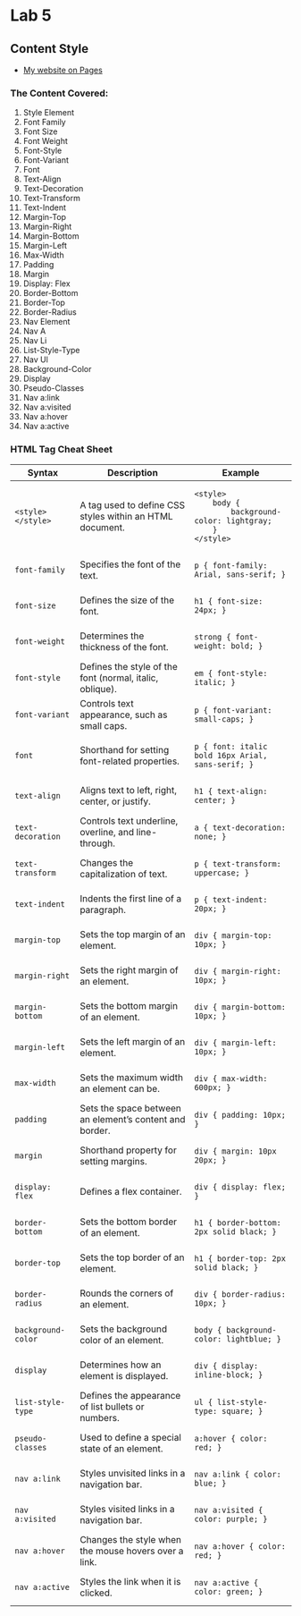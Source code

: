 # Lab 5
## Content Style

- [My website on Pages](https://jefftam79.github.io/lab5/)

### The Content Covered:
1. Style Element 
2.  Font Family
3. Font Size 
4. Font Weight 
5. Font-Style 
6. Font-Variant 
7. Font 
8. Text-Align 
9. Text-Decoration 
10. Text-Transform
11. Text-Indent
12. Margin-Top
13. Margin-Right
14. Margin-Bottom
15. Margin-Left
16. Max-Width
17. Padding
18. Margin
19. Display: Flex
20. Border-Bottom
21. Border-Top
22. Border-Radius
23. Nav Element
23. Nav A
24. Nav Li
25. List-Style-Type
26. Nav Ul
27. Background-Color
28. Display
29. Pseudo-Classes
30. Nav a:link
31. Nav a:visited
32. Nav a:hover
33. Nav a:active

### HTML Tag Cheat Sheet
<table>
    <thead>
        <tr>
            <th>Syntax</th>
            <th>Description</th>
            <th>Example</th>
        </tr>
    </thead>
    <tbody>
        <tr>
            <td>
                <pre><code>&lt;style&gt;&lt;/style&gt;</code></pre>
            </td>
            <td>A tag used to define CSS styles within an HTML document.</td>
            <td>
                <pre><code>&lt;style&gt;
    body {
        background-color: lightgray;
    }
&lt;/style&gt;</code></pre>
            </td>
        </tr>
        <tr>
            <td><code>font-family</code></td>
            <td>Specifies the font of the text.</td>
            <td><pre><code>p { font-family: Arial, sans-serif; }</code></pre></td>
        </tr>
        <tr>
            <td><code>font-size</code></td>
            <td>Defines the size of the font.</td>
            <td><pre><code>h1 { font-size: 24px; }</code></pre></td>
        </tr>
        <tr>
            <td><code>font-weight</code></td>
            <td>Determines the thickness of the font.</td>
            <td><pre><code>strong { font-weight: bold; }</code></pre></td>
        </tr>
        <tr>
            <td><code>font-style</code></td>
            <td>Defines the style of the font (normal, italic, oblique).</td>
            <td><pre><code>em { font-style: italic; }</code></pre></td>
        </tr>
        <tr>
            <td><code>font-variant</code></td>
            <td>Controls text appearance, such as small caps.</td>
            <td><pre><code>p { font-variant: small-caps; }</code></pre></td>
        </tr>
        <tr>
            <td><code>font</code></td>
            <td>Shorthand for setting font-related properties.</td>
            <td><pre><code>p { font: italic bold 16px Arial, sans-serif; }</code></pre></td>
        </tr>
        <tr>
            <td><code>text-align</code></td>
            <td>Aligns text to left, right, center, or justify.</td>
            <td><pre><code>h1 { text-align: center; }</code></pre></td>
        </tr>
        <tr>
            <td><code>text-decoration</code></td>
            <td>Controls text underline, overline, and line-through.</td>
            <td><pre><code>a { text-decoration: none; }</code></pre></td>
        </tr>
        <tr>
            <td><code>text-transform</code></td>
            <td>Changes the capitalization of text.</td>
            <td><pre><code>p { text-transform: uppercase; }</code></pre></td>
        </tr>
        <tr>
            <td><code>text-indent</code></td>
            <td>Indents the first line of a paragraph.</td>
            <td><pre><code>p { text-indent: 20px; }</code></pre></td>
        </tr>
        <tr>
            <td><code>margin-top</code></td>
            <td>Sets the top margin of an element.</td>
            <td><pre><code>div { margin-top: 10px; }</code></pre></td>
        </tr>
        <tr>
            <td><code>margin-right</code></td>
            <td>Sets the right margin of an element.</td>
            <td><pre><code>div { margin-right: 10px; }</code></pre></td>
        </tr>
        <tr>
            <td><code>margin-bottom</code></td>
            <td>Sets the bottom margin of an element.</td>
            <td><pre><code>div { margin-bottom: 10px; }</code></pre></td>
        </tr>
        <tr>
            <td><code>margin-left</code></td>
            <td>Sets the left margin of an element.</td>
            <td><pre><code>div { margin-left: 10px; }</code></pre></td>
        </tr>
        <tr>
            <td><code>max-width</code></td>
            <td>Sets the maximum width an element can be.</td>
            <td><pre><code>div { max-width: 600px; }</code></pre></td>
        </tr>
        <tr>
            <td><code>padding</code></td>
            <td>Sets the space between an element’s content and border.</td>
            <td><pre><code>div { padding: 10px; }</code></pre></td>
        </tr>
        <tr>
            <td><code>margin</code></td>
            <td>Shorthand property for setting margins.</td>
            <td><pre><code>div { margin: 10px 20px; }</code></pre></td>
        </tr>
        <tr>
            <td><code>display: flex</code></td>
            <td>Defines a flex container.</td>
            <td><pre><code>div { display: flex; }</code></pre></td>
        </tr>
        <tr>
            <td><code>border-bottom</code></td>
            <td>Sets the bottom border of an element.</td>
            <td><pre><code>h1 { border-bottom: 2px solid black; }</code></pre></td>
        </tr>
        <tr>
            <td><code>border-top</code></td>
            <td>Sets the top border of an element.</td>
            <td><pre><code>h1 { border-top: 2px solid black; }</code></pre></td>
        </tr>
        <tr>
            <td><code>border-radius</code></td>
            <td>Rounds the corners of an element.</td>
            <td><pre><code>div { border-radius: 10px; }</code></pre></td>
        </tr>
        <tr>
            <td><code>background-color</code></td>
            <td>Sets the background color of an element.</td>
            <td><pre><code>body { background-color: lightblue; }</code></pre></td>
        </tr>
        <tr>
            <td><code>display</code></td>
            <td>Determines how an element is displayed.</td>
            <td><pre><code>div { display: inline-block; }</code></pre></td>
        </tr>
        <tr>
            <td><code>list-style-type</code></td>
            <td>Defines the appearance of list bullets or numbers.</td>
            <td><pre><code>ul { list-style-type: square; }</code></pre></td>
        </tr>
        <tr>
            <td><code>pseudo-classes</code></td>
            <td>Used to define a special state of an element.</td>
            <td><pre><code>a:hover { color: red; }</code></pre></td>
        </tr>
        <tr>
            <td><code>nav a:link</code></td>
            <td>Styles unvisited links in a navigation bar.</td>
            <td><pre><code>nav a:link { color: blue; }</code></pre></td>
        </tr>
        <tr>
            <td><code>nav a:visited</code></td>
            <td>Styles visited links in a navigation bar.</td>
            <td><pre><code>nav a:visited { color: purple; }</code></pre></td>
        </tr>
        <tr>
            <td><code>nav a:hover</code></td>
            <td>Changes the style when the mouse hovers over a link.</td>
            <td><pre><code>nav a:hover { color: red; }</code></pre></td>
        </tr>
        <tr>
            <td><code>nav a:active</code></td>
            <td>Styles the link when it is clicked.</td>
            <td><pre><code>nav a:active { color: green; }</code></pre></td>
        </tr>
    </tbody>
</table>
